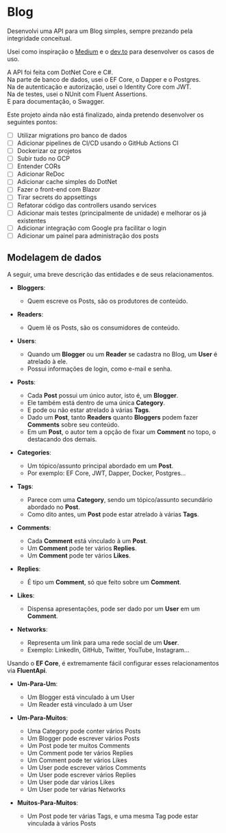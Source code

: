 # Blog

Desenvolvi uma API para um Blog simples, sempre prezando pela integridade conceitual.

Usei como inspiração o [Medium](https://medium.com) e o [dev.to](https://dev.to) para desenvolver os casos de uso.

A API foi feita com DotNet Core e C#. <br>
Na parte de banco de dados, usei o EF Core, o Dapper e o Postgres. <br>
Na de autenticação e autorização, usei o Identity Core com JWT. <br>
Na de testes, usei o NUnit com Fluent Assertions. <br>
E para documentação, o Swagger. <br>

Este projeto ainda não está finalizado, ainda pretendo desenvolver os seguintes pontos:

- [ ] Utilizar migrations pro banco de dados
- [ ] Adicionar pipelines de CI/CD usando o GitHub Actions CI
- [ ] Dockerizar oz projetos
- [ ] Subir tudo no GCP
- [ ] Entender CORs
- [ ] Adicionar ReDoc
- [ ] Adicionar cache simples do DotNet
- [ ] Fazer o front-end com Blazor
- [ ] Tirar secrets do appsettings
- [ ] Refatorar código das controllers usando services
- [ ] Adicionar mais testes (principalmente de unidade) e melhorar os já existentes
- [ ] Adicionar integração com Google pra facilitar o login
- [ ] Adicionar um painel para administração dos posts

## Modelagem de dados

A seguir, uma breve descrição das entidades e de seus relacionamentos.

- **Bloggers**:
	- Quem escreve os Posts, são os produtores de conteúdo.

- **Readers**:
	- Quem lê os Posts, são os consumidores de conteúdo.

- **Users**:
	- Quando um **Blogger** ou um **Reader** se cadastra no Blog, um **User** é atrelado à ele.
	- Possui informações de login, como e-mail e senha.

- **Posts**:
	- Cada **Post** possui um único autor, isto é, um **Blogger**.
	- Ele também está dentro de uma única **Category**.
	- E pode ou não estar atrelado à várias **Tags**.
	- Dado um **Post**, tanto **Readers** quanto **Bloggers** podem fazer **Comments** sobre seu conteúdo.
	- Em um **Post**, o autor tem a opção de fixar um **Comment** no topo, o destacando dos demais.

- **Categories**:
	- Um tópico/assunto principal abordado em um **Post**.
	- Por exemplo: EF Core, JWT, Dapper, Docker, Postgres...

- **Tags**:
	- Parece com uma **Category**, sendo um tópico/assunto secundário abordado no **Post**.
	- Como dito antes, um **Post** pode estar atrelado à várias **Tags**.

- **Comments**:
	- Cada **Comment** está vinculado à um **Post**.
	- Um **Comment** pode ter vários **Replies**.
	- Um **Comment** pode ter vários **Likes**.

- **Replies**:
	- É tipo um **Comment**, só que feito sobre um **Comment**.

- **Likes**:
	- Dispensa apresentações, pode ser dado por um **User** em um **Comment**.

- **Networks**:
	- Representa um link para uma rede social de um **User**.
	- Exemplo: LinkedIn, GitHub, Twitter, YouTube, Instagram...

Usando o **EF Core**, é extremamente fácil configurar esses relacionamentos via **FluentApi**.

- **Um-Para-Um**:
	- Um Blogger está vinculado à um User
	- Um Reader está vinculado à um User

- **Um-Para-Muitos**:
	- Uma Category pode conter vários Posts
	- Um Blogger pode escrever vários Posts
	- Um Post pode ter muitos Comments
	- Um Comment pode ter vários Replies
	- Um Comment pode ter vários Likes
	- Um User pode escrever vários Comments
	- Um User pode escrever vários Replies
	- Um User pode dar vários Likes
	- Um User pode ter várias Networks

- **Muitos-Para-Muitos**:
	- Um Post pode ter várias Tags, e uma mesma Tag pode estar vinculada à vários Posts
